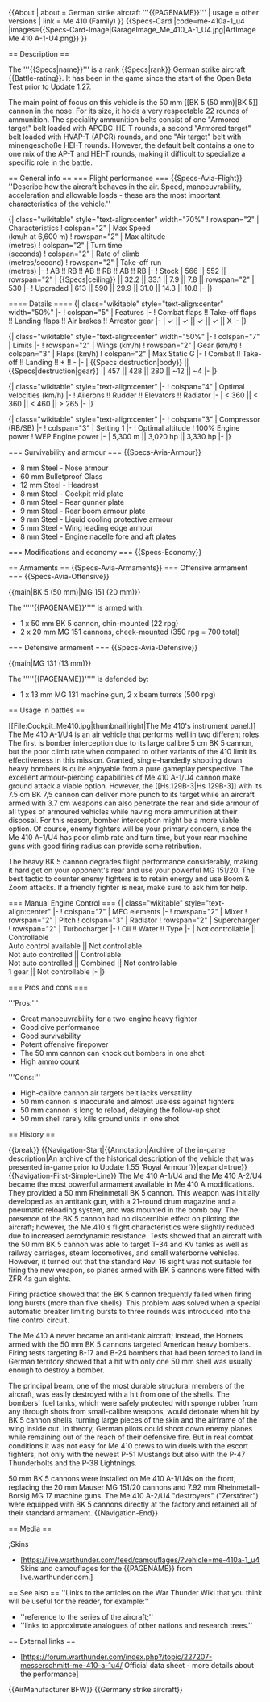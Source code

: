 {{About
| about = German strike aircraft '''{{PAGENAME}}'''
| usage = other versions
| link = Me 410 (Family)
}}
{{Specs-Card
|code=me-410a-1_u4
|images={{Specs-Card-Image|GarageImage_Me_410_A-1_U4.jpg|ArtImage Me 410 A-1-U4.png}}
}}

== Description ==
<!-- ''In the description, the first part should be about the history of and the creation and combat usage of the aircraft, as well as its key features. In the second part, tell the reader about the aircraft in the game. Insert a screenshot of the vehicle, so that if the novice player does not remember the vehicle by name, he will immediately understand what kind of vehicle the article is talking about.'' -->
The '''{{Specs|name}}''' is a rank {{Specs|rank}} German strike aircraft {{Battle-rating}}. It has been in the game since the start of the Open Beta Test prior to Update 1.27.

The main point of focus on this vehicle is the 50 mm [[BK 5 (50 mm)|BK 5]] cannon in the nose. For its size, it holds a very respectable 22 rounds of ammunition. The speciality ammunition belts consist of one "Armored target" belt loaded with APCBC-HE-T rounds, a second "Armored target" belt loaded with HVAP-T (APCR) rounds, and one "Air target" belt with minengeschoße HEI-T rounds. However, the default belt contains a one to one mix of the AP-T and HEI-T rounds, making it difficult to specialize a specific role in the battle.

== General info ==
=== Flight performance ===
{{Specs-Avia-Flight}}
''Describe how the aircraft behaves in the air. Speed, manoeuvrability, acceleration and allowable loads - these are the most important characteristics of the vehicle.''

{| class="wikitable" style="text-align:center" width="70%"
! rowspan="2" | Characteristics
! colspan="2" | Max Speed<br>(km/h at 6,600 m)
! rowspan="2" | Max altitude<br>(metres)
! colspan="2" | Turn time<br>(seconds)
! colspan="2" | Rate of climb<br>(metres/second)
! rowspan="2" | Take-off run<br>(metres)
|-
! AB !! RB !! AB !! RB !! AB !! RB
|-
! Stock
| 566 || 552 || rowspan="2" | {{Specs|ceiling}} || 32.2 || 33.1 || 7.9 || 7.8 || rowspan="2" | 530
|-
! Upgraded
| 613 || 590 || 29.9 || 31.0 || 14.3 || 10.8
|-
|}

==== Details ====
{| class="wikitable" style="text-align:center" width="50%"
|-
! colspan="5" | Features
|-
! Combat flaps !! Take-off flaps !! Landing flaps !! Air brakes !! Arrestor gear
|-
| ✓ || ✓ || ✓ || ✓ || X     <!-- ✓ -->
|-
|}

{| class="wikitable" style="text-align:center" width="50%"
|-
! colspan="7" | Limits
|-
! rowspan="2" | Wings (km/h)
! rowspan="2" | Gear (km/h)
! colspan="3" | Flaps (km/h)
! colspan="2" | Max Static G
|-
! Combat !! Take-off !! Landing !! + !! -
|-
| {{Specs|destruction|body}} || {{Specs|destruction|gear}} || 457 || 428 || 280 || ~12 || ~4
|-
|}

{| class="wikitable" style="text-align:center"
|-
! colspan="4" | Optimal velocities (km/h)
|-
! Ailerons !! Rudder !! Elevators !! Radiator
|-
| < 360 || < 360 || < 460 || > 265
|-
|}

{| class="wikitable" style="text-align:center"
|-
! colspan="3" | Compressor (RB/SB)
|-
! colspan="3" | Setting 1
|-
! Optimal altitude
! 100% Engine power
! WEP Engine power
|-
| 5,300 m || 3,020 hp || 3,330 hp
|-
|}

=== Survivability and armour ===
{{Specs-Avia-Armour}}
<!-- ''Examine the survivability of the aircraft. Note how vulnerable the structure is and how secure the pilot is, whether the fuel tanks are armoured, etc. Describe the armour, if there is any, and also mention the vulnerability of other critical aircraft systems.'' -->

* 8 mm Steel - Nose armour
* 60 mm Bulletproof Glass
* 12 mm Steel - Headrest
* 8 mm Steel - Cockpit mid plate
* 8 mm Steel - Rear gunner plate
* 9 mm Steel - Rear boom armour plate
* 9 mm Steel - Liquid cooling protective armour
* 5 mm Steel - Wing leading edge armour
* 8 mm Steel - Engine nacelle fore and aft plates

=== Modifications and economy ===
{{Specs-Economy}}

== Armaments ==
{{Specs-Avia-Armaments}}
=== Offensive armament ===
{{Specs-Avia-Offensive}}
<!-- ''Describe the offensive armament of the aircraft, if any. Describe how effective the cannons and machine guns are in a battle, and also what belts or drums are better to use. If there is no offensive weaponry, delete this subsection.'' -->
{{main|BK 5 (50 mm)|MG 151 (20 mm)}}

The '''''{{PAGENAME}}''''' is armed with:

* 1 x 50 mm BK 5 cannon, chin-mounted (22 rpg)
* 2 x 20 mm MG 151 cannons, cheek-mounted (350 rpg = 700 total)

=== Defensive armament ===
{{Specs-Avia-Defensive}}
<!-- ''Defensive armament with turret machine guns or cannons, crewed by gunners. Examine the number of gunners and what belts or drums are better to use. If defensive weaponry is not available, remove this subsection.'' -->
{{main|MG 131 (13 mm)}}

The '''''{{PAGENAME}}''''' is defended by:

* 1 x 13 mm MG 131 machine gun, 2 x beam turrets (500 rpg)

== Usage in battles ==
<!-- ''Describe the tactics of playing in the aircraft, the features of using aircraft in a team and advice on tactics. Refrain from creating a "guide" - do not impose a single point of view, but instead, give the reader food for thought. Examine the most dangerous enemies and give recommendations on fighting them. If necessary, note the specifics of the game in different modes (AB, RB, SB).'' -->
[[File:Cockpit_Me410.jpg|thumbnail|right|The Me 410's instrument panel.]]
The Me 410 A-1/U4 is an air vehicle that performs well in two different roles. The first is bomber interception due to its large calibre 5 cm BK 5 cannon, but the poor climb rate when compared to other variants of the 410 limit its effectiveness in this mission. Granted, single-handedly shooting down heavy bombers is quite enjoyable from a pure gameplay perspective. The excellent armour-piercing capabilities of Me 410 A-1/U4 cannon make ground attack a viable option. However, the [[Hs.129B-3|Hs 129B-3]] with its 7.5 cm BK 7,5 cannon can deliver more punch to its target while an aircraft armed with 3.7 cm weapons can also penetrate the rear and side armour of all types of armoured vehicles while having more ammunition at their disposal. For this reason, bomber interception might be a more viable option. Of course, enemy fighters will be your primary concern, since the Me 410 A-1/U4 has poor climb rate and turn time, but your rear machine guns with good firing radius can provide some retribution.

The heavy BK 5 cannon degrades flight performance considerably, making it hard get on your opponent's rear and use your powerful MG 151/20. The best tactic to counter enemy fighters is to retain energy and use Boom & Zoom attacks. If a friendly fighter is near, make sure to ask him for help.

=== Manual Engine Control ===
{| class="wikitable" style="text-align:center"
|-
! colspan="7" | MEC elements
|-
! rowspan="2" | Mixer
! rowspan="2" | Pitch
! colspan="3" | Radiator
! rowspan="2" | Supercharger
! rowspan="2" | Turbocharger
|-
! Oil !! Water !! Type
|-
| Not controllable || Controllable<br>Auto control available || Not controllable<br>Not auto controlled || Controllable<br>Not auto controlled || Combined || Not controllable<br>1 gear || Not controllable
|-
|}

=== Pros and cons ===
<!-- ''Summarise and briefly evaluate the vehicle in terms of its characteristics and combat effectiveness. Mark its pros and cons in the bulleted list. Try not to use more than 6 points for each of the characteristics. Avoid using categorical definitions such as "bad", "good" and the like - use substitutions with softer forms such as "inadequate" and "effective".'' -->

'''Pros:'''

* Great manoeuvrability for a two-engine heavy fighter
* Good dive performance
* Good survivability
* Potent offensive firepower
* The 50 mm cannon can knock out bombers in one shot
* High ammo count

'''Cons:'''

* High-calibre cannon air targets belt lacks versatility
* 50 mm cannon is inaccurate and almost useless against fighters
* 50 mm cannon is long to reload, delaying the follow-up shot
* 50 mm shell rarely kills ground units in one shot

== History ==
<!-- ''Describe the history of the creation and combat usage of the aircraft in more detail than in the introduction. If the historical reference turns out to be too long, take it to a separate article, taking a link to the article about the vehicle and adding a block "/History" (example: <nowiki>https://wiki.warthunder.com/(Vehicle-name)/History</nowiki>) and add a link to it here using the <code>main</code> template. Be sure to reference text and sources by using <code><nowiki><ref></ref></nowiki></code>, as well as adding them at the end of the article with <code><nowiki><references /></nowiki></code>. This section may also include the vehicle's dev blog entry (if applicable) and the in-game encyclopedia description (under <code><nowiki>=== In-game description ===</nowiki></code>, also if applicable).'' -->

{{break}}
{{Navigation-Start|{{Annotation|Archive of the in-game description|An archive of the historical description of the vehicle that was presented in-game prior to Update 1.55 'Royal Armour'}}|expand=true}}
{{Navigation-First-Simple-Line}}
The Me 410 A-1/U4 and the Me 410 A-2/U4 became the most powerful armament available in Me 410 A modifications. They provided a 50 mm Rheinmetall BK 5 cannon. This weapon was initially developed as an antitank gun, with a 21-round drum magazine and a pneumatic reloading system, and was mounted in the bomb bay. The presence of the BK 5 cannon had no discernible effect on piloting the aircraft; however, the Me.410's flight characteristics were slightly reduced due to increased aerodynamic resistance. Tests showed that an aircraft with the 50 mm BK 5 cannon was able to target T-34 and KV tanks as well as railway carriages, steam locomotives, and small waterborne vehicles. However, it turned out that the standard Revi 16 sight was not suitable for firing the new weapon, so planes armed with BK 5 cannons were fitted with ZFR 4a gun sights.

Firing practice showed that the BK 5 cannon frequently failed when firing long bursts (more than five shells). This problem was solved when a special automatic breaker limiting bursts to three rounds was introduced into the fire control circuit.

The Me 410 A never became an anti-tank aircraft; instead, the Hornets armed with the 50 mm BK 5 cannons targeted American heavy bombers. Firing tests targeting B-17 and B-24 bombers that had been forced to land in German territory showed that a hit with only one 50 mm shell was usually enough to destroy a bomber.

The principal beam, one of the most durable structural members of the aircraft, was easily destroyed with a hit from one of the shells. The bombers' fuel tanks, which were safely protected with sponge rubber from any through shots from small-calibre weapons, would detonate when hit by BK 5 cannon shells, turning large pieces of the skin and the airframe of the wing inside out. In theory, German pilots could shoot down enemy planes while remaining out of the reach of their defensive fire. But in real combat conditions it was not easy for Me 410 crews to win duels with the escort fighters, not only with the newest P-51 Mustangs but also with the P-47 Thunderbolts and the P-38 Lightnings.

50 mm BK 5 cannons were installed on Me 410 A-1/U4s on the front, replacing the 20 mm Mauser MG 151/20 cannons and 7.92 mm Rheinmetall-Borsig MG 17 machine guns. The Me 410 A-2/U4 "destroyers" ("Zerstörer") were equipped with BK 5 cannons directly at the factory and retained all of their standard armament.
{{Navigation-End}}

== Media ==
<!-- ''Excellent additions to the article would be video guides, screenshots from the game, and photos.'' -->

;Skins

* [https://live.warthunder.com/feed/camouflages/?vehicle=me-410a-1_u4 Skins and camouflages for the {{PAGENAME}} from live.warthunder.com.]

== See also ==
''Links to the articles on the War Thunder Wiki that you think will be useful for the reader, for example:''

* ''reference to the series of the aircraft;''
* ''links to approximate analogues of other nations and research trees.''

== External links ==
<!--''Paste links to sources and external resources, such as:''
* ''topic on the official game forum;''
* ''other literature.''-->

* [https://forum.warthunder.com/index.php?/topic/227207-messerschmitt-me-410-a-1u4/ Official data sheet - more details about the performance]

{{AirManufacturer BFW}}
{{Germany strike aircraft}}